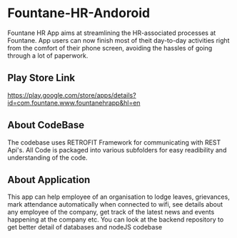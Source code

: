 # Fountane-HR-Andoroid
Fountane HR App aims at streamlining the HR-associated processes at Fountane. App users can now finish most of theit day-to-day activities right from the comfort of their phone screen, avoiding the hassles of going through a lot of paperwork.
## Play Store Link
https://play.google.com/store/apps/details?id=com.fountane.www.fountanehrapp&hl=en
## About CodeBase
The codebase uses RETROFIT Framework for communicating with REST Api's. All Code is packaged into various subfolders for easy readibility
and understanding of the code.
## About Application
This app can help employee of an organisation to lodge leaves, grievances, mark attendance automatically when connected to wifi, see details
about any employee of the company, get track of the latest news and events happening at the company etc. You can look at the backend repository
to get better detail of databases and nodeJS codebase
